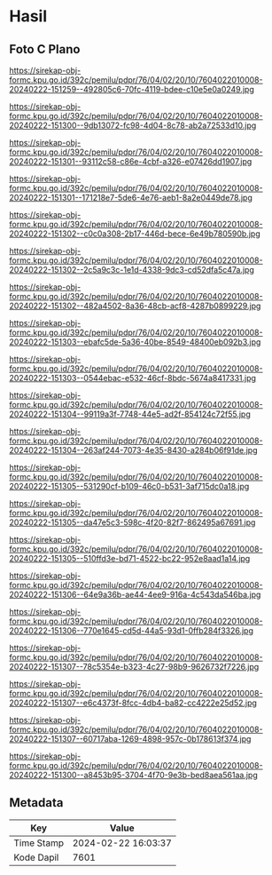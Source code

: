 # Hasil

## Foto C Plano

https://sirekap-obj-formc.kpu.go.id/392c/pemilu/pdpr/76/04/02/20/10/7604022010008-20240222-151259--492805c6-70fc-4119-bdee-c10e5e0a0249.jpg

https://sirekap-obj-formc.kpu.go.id/392c/pemilu/pdpr/76/04/02/20/10/7604022010008-20240222-151300--9db13072-fc98-4d04-8c78-ab2a72533d10.jpg

https://sirekap-obj-formc.kpu.go.id/392c/pemilu/pdpr/76/04/02/20/10/7604022010008-20240222-151301--93112c58-c86e-4cbf-a326-e07426dd1907.jpg

https://sirekap-obj-formc.kpu.go.id/392c/pemilu/pdpr/76/04/02/20/10/7604022010008-20240222-151301--171218e7-5de6-4e76-aeb1-8a2e0449de78.jpg

https://sirekap-obj-formc.kpu.go.id/392c/pemilu/pdpr/76/04/02/20/10/7604022010008-20240222-151302--c0c0a308-2b17-446d-bece-6e49b780590b.jpg

https://sirekap-obj-formc.kpu.go.id/392c/pemilu/pdpr/76/04/02/20/10/7604022010008-20240222-151302--2c5a9c3c-1e1d-4338-9dc3-cd52dfa5c47a.jpg

https://sirekap-obj-formc.kpu.go.id/392c/pemilu/pdpr/76/04/02/20/10/7604022010008-20240222-151302--482a4502-8a36-48cb-acf8-4287b0899229.jpg

https://sirekap-obj-formc.kpu.go.id/392c/pemilu/pdpr/76/04/02/20/10/7604022010008-20240222-151303--ebafc5de-5a36-40be-8549-48400eb092b3.jpg

https://sirekap-obj-formc.kpu.go.id/392c/pemilu/pdpr/76/04/02/20/10/7604022010008-20240222-151303--0544ebac-e532-46cf-8bdc-5674a8417331.jpg

https://sirekap-obj-formc.kpu.go.id/392c/pemilu/pdpr/76/04/02/20/10/7604022010008-20240222-151304--99119a3f-7748-44e5-ad2f-854124c72f55.jpg

https://sirekap-obj-formc.kpu.go.id/392c/pemilu/pdpr/76/04/02/20/10/7604022010008-20240222-151304--263af244-7073-4e35-8430-a284b06f91de.jpg

https://sirekap-obj-formc.kpu.go.id/392c/pemilu/pdpr/76/04/02/20/10/7604022010008-20240222-151305--531290cf-b109-46c0-b531-3af715dc0a18.jpg

https://sirekap-obj-formc.kpu.go.id/392c/pemilu/pdpr/76/04/02/20/10/7604022010008-20240222-151305--da47e5c3-598c-4f20-82f7-862495a67691.jpg

https://sirekap-obj-formc.kpu.go.id/392c/pemilu/pdpr/76/04/02/20/10/7604022010008-20240222-151305--510ffd3e-bd71-4522-bc22-952e8aad1a14.jpg

https://sirekap-obj-formc.kpu.go.id/392c/pemilu/pdpr/76/04/02/20/10/7604022010008-20240222-151306--64e9a36b-ae44-4ee9-916a-4c543da546ba.jpg

https://sirekap-obj-formc.kpu.go.id/392c/pemilu/pdpr/76/04/02/20/10/7604022010008-20240222-151306--770e1645-cd5d-44a5-93d1-0ffb284f3326.jpg

https://sirekap-obj-formc.kpu.go.id/392c/pemilu/pdpr/76/04/02/20/10/7604022010008-20240222-151307--78c5354e-b323-4c27-98b9-9626732f7226.jpg

https://sirekap-obj-formc.kpu.go.id/392c/pemilu/pdpr/76/04/02/20/10/7604022010008-20240222-151307--e6c4373f-8fcc-4db4-ba82-cc4222e25d52.jpg

https://sirekap-obj-formc.kpu.go.id/392c/pemilu/pdpr/76/04/02/20/10/7604022010008-20240222-151307--60717aba-1269-4898-957c-0b178613f374.jpg

https://sirekap-obj-formc.kpu.go.id/392c/pemilu/pdpr/76/04/02/20/10/7604022010008-20240222-151300--a8453b95-3704-4f70-9e3b-bed8aea561aa.jpg


## Metadata

| Key        | Value               |
| ---------- | ------------------- |
| Time Stamp | 2024-02-22 16:03:37 |
| Kode Dapil | 7601                |



